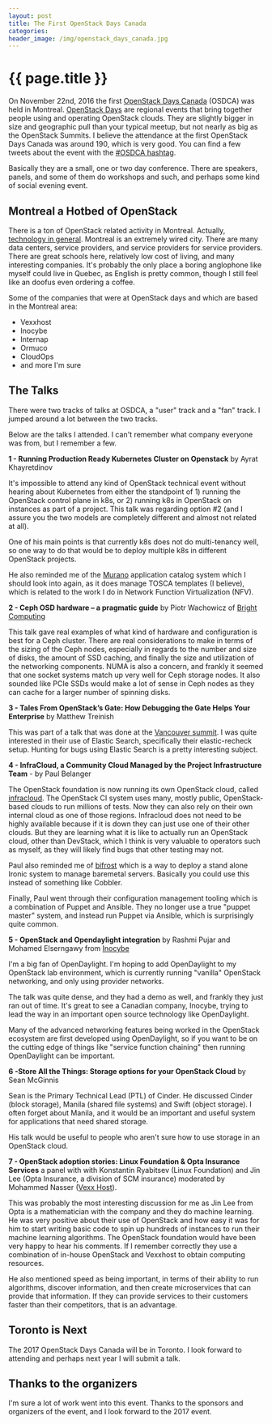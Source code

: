 ```yaml
---
layout: post
title: The First OpenStack Days Canada
categories:
header_image: /img/openstack_days_canada.jpg
---
```


# {{ page.title }}

On November 22nd, 2016 the first [OpenStack Days Canada](http://openstackca.org/) (OSDCA) was held in Montreal. [OpenStack Days](https://www.openstack.org/community/events/openstackdays) are regional events that bring together people using and operating OpenStack clouds. They are slightly bigger in size and geographic pull than your typical meetup, but not nearly as big as the OpenStack Summits. I believe the attendance at the first OpenStack Days Canada was around 190, which is very good. You can find a few tweets about the event with the [#OSDCA hashtag](https://twitter.com/search?q=osdca&src=typd).

Basically they are a small, one or two day conference. There are speakers, panels, and some of them do workshops and such, and perhaps some kind of social evening event.

## Montreal a Hotbed of OpenStack

There is a ton of OpenStack related activity in Montreal. Actually, [technology in general](http://www.cbc.ca/news/canada/montreal/montreal-institute-learning-algorithms-1.3859460). Montreal is an extremely wired city. There are many data centers, service providers, and service providers for service providers. There are great schools here, relatively low cost of living, and many interesting companies. It's probably the only place a boring anglophone like myself could live in Quebec, as English is pretty common, though I still feel like an doofus even ordering a coffee.

Some of the companies that were at OpenStack days and which are based in the Montreal area:

* Vexxhost
* Inocybe
* Internap
* Ormuco
* CloudOps
* and more I'm sure

## The Talks

There were two tracks of talks at OSDCA, a "user" track and a "fan" track. I jumped around a lot between the two tracks.

Below are the talks I attended. I can't remember what company everyone was from, but I remember a few.

**1 - Running Production Ready Kubernetes Cluster on Openstack** by Ayrat Khayretdinov

It's impossible to attend any kind of OpenStack technical event without hearing about Kubernetes from either the standpoint of 1) running the OpenStack control plane in k8s, or 2) running k8s in OpenStack on instances as part of a project. This talk was regarding option #2 (and I assure you the two models are completely different and almost not related at all).

One of his main points is that currently k8s does not do multi-tenancy well, so one way to do that would be to deploy multiple k8s in different OpenStack projects.

He also reminded me of the [Murano](https://wiki.openstack.org/wiki/Murano) application catalog system which I should look into again, as it does manage TOSCA templates (I believe), which is related to the work I do in Network Function Virtualization (NFV).

**2 - Ceph OSD hardware – a pragmatic guide** by Piotr Wachowicz of [Bright Computing](http://www.brightcomputing.com/)

This talk gave real examples of what kind of hardware and configuration is best for a Ceph cluster. There are real considerations to make in terms of the sizing of the Ceph nodes, especially in regards to the number and size of disks, the amount of SSD caching, and finally the size and utilization of the networking components. NUMA is also a concern, and frankly it seemed that one socket systems match up very well for Ceph storage nodes. It also sounded like PCIe SSDs would make a lot of sense in Ceph nodes as they can cache for a larger number of spinning disks.

**3 - Tales From OpenStack’s Gate: How Debugging the Gate Helps Your Enterprise** by Matthew Treinish

This was part of a talk that was done at the [Vancouver summit](https://www.openstack.org/summit/vancouver-2015/summit-videos/presentation/tales-from-the-gate-how-debugging-the-gate-helps-your-enterprise). I was quite interested in their use of Elastic Search, specifically their elastic-recheck setup. Hunting for bugs using Elastic Search is a pretty interesting subject.

**4 - InfraCloud, a Community Cloud Managed by the Project Infrastructure Team** - by Paul Belanger

The OpenStack foundation is now running its own OpenStack cloud, called [infracloud](http://docs.openstack.org/infra/system-config/infra-cloud.html). The OpenStack CI system uses many, mostly public, OpenStack-based clouds to run millions of tests. Now they can also rely on their own internal cloud as one of those regions. Infracloud does not need to be highly available because if it is down they can just use one of their other clouds. But they are learning what it is like to actually run an OpenStack cloud, other than DevStack, which I think is very valuable to operators such as myself, as they will likely find bugs that other testing may not.

Paul also reminded me of [bifrost](https://github.com/openstack/bifrost) which is a way to deploy a stand alone Ironic system to manage baremetal servers. Basically you could use this instead of something like Cobbler.

Finally, Paul went through their configuration management tooling which is a combination of Puppet and Ansible. They no longer use a true "puppet master" system, and instead run Puppet via Ansible, which is surprisingly quite common. 

**5 - OpenStack and Opendaylight integration** by Rashmi Pujar and Mohamed Elserngawy from [Inocybe](http://www.inocybe.com/)

I'm a big fan of OpenDaylight. I'm hoping to add OpenDaylight to my OpenStack lab environment, which is currently running "vanilla" OpenStack networking, and only using provider networks.

The talk was quite dense, and they had a demo as well, and frankly they just ran out of time. It's great to see a Canadian company, Inocybe, trying to lead the way in an important open source technology like OpenDaylight.

Many of the advanced networking features being worked in the OpenStack ecosystem are first developed using OpenDaylight, so if you want to be on the cutting edge of things like "service function chaining" then running OpenDaylight can be important.

**6 -Store All the Things: Storage options for your OpenStack Cloud** by Sean McGinnis

Sean is the Primary Technical Lead (PTL) of Cinder. He discussed Cinder (block storage), Manila (shared file systems) and Swift (object storage). I often forget about Manila, and it would be an important and useful system for applications that need shared storage.

His talk would be useful to people who aren't sure how to use storage in an OpenStack cloud.

**7 - OpenStack adoption stories: Linux Foundation & Opta Insurance Services** a panel with with Konstantin Ryabitsev (Linux Foundation) and Jin Lee (Opta Insurance, a division of SCM insurance) moderated by Mohammed Nasser ([Vexx Host](https://vexxhost.com/)).

This was probably the most interesting discussion for me as Jin Lee from Opta is a mathematician with the company and they do machine learning. He was very positive about their use of OpenStack and how easy it was for him to start writing basic code to spin up hundreds of instances to run their machine learning algorithms. The OpenStack foundation would have been very happy to hear his comments. If I remember correctly they use a combination of in-house OpenStack and Vexxhost to obtain computing resources.

He also mentioned speed as being important, in terms of their ability to run algorithms, discover information, and then create microservices that can provide that information. If they can provide services to their customers faster than their competitors, that is an advantage.

## Toronto is Next

The 2017 OpenStack Days Canada will be in Toronto. I look forward to attending and perhaps next year I will submit a talk.

## Thanks to the organizers

I'm sure a lot of work went into this event. Thanks to the sponsors and organizers of the event, and I look forward to the 2017 event.
